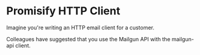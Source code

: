# Promisify HTTP Client

Imagine you're writing an HTTP email client for a customer. 

Colleagues have suggested that you use the Mailgun API with the mailgun-api client.